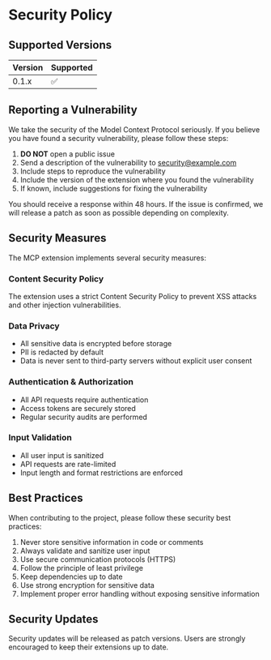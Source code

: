 # Security Policy

## Supported Versions

| Version | Supported          |
| ------- | ------------------ |
| 0.1.x   | :white_check_mark: |

## Reporting a Vulnerability

We take the security of the Model Context Protocol seriously. If you believe you have found a security vulnerability, please follow these steps:

1. **DO NOT** open a public issue
2. Send a description of the vulnerability to security@example.com
3. Include steps to reproduce the vulnerability
4. Include the version of the extension where you found the vulnerability
5. If known, include suggestions for fixing the vulnerability

You should receive a response within 48 hours. If the issue is confirmed, we will release a patch as soon as possible depending on complexity.

## Security Measures

The MCP extension implements several security measures:

### Content Security Policy

The extension uses a strict Content Security Policy to prevent XSS attacks and other injection vulnerabilities.

### Data Privacy

- All sensitive data is encrypted before storage
- PII is redacted by default
- Data is never sent to third-party servers without explicit user consent

### Authentication & Authorization

- All API requests require authentication
- Access tokens are securely stored
- Regular security audits are performed

### Input Validation

- All user input is sanitized
- API requests are rate-limited
- Input length and format restrictions are enforced

## Best Practices

When contributing to the project, please follow these security best practices:

1. Never store sensitive information in code or comments
2. Always validate and sanitize user input
3. Use secure communication protocols (HTTPS)
4. Follow the principle of least privilege
5. Keep dependencies up to date
6. Use strong encryption for sensitive data
7. Implement proper error handling without exposing sensitive information

## Security Updates

Security updates will be released as patch versions. Users are strongly encouraged to keep their extensions up to date.
